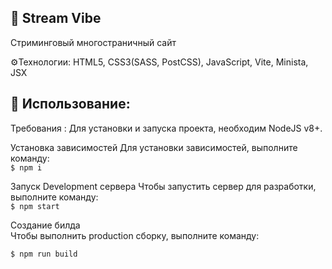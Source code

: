 ## 📝 Stream Vibe
Стриминговый многостраничный сайт

⚙️Технологии:
HTML5,
CSS3(SASS, PostCSS),
JavaScript,
Vite,
Minista,
JSX

## 🚀 Использование:
Требования : Для установки и запуска проекта, необходим NodeJS v8+.

Установка зависимостей
Для установки зависимостей, выполните команду: \
`$ npm i`

Запуск Development сервера
Чтобы запустить сервер для разработки, выполните команду: \
`$ npm start`

Создание билда \
Чтобы выполнить production сборку, выполните команду:

`$ npm run build`
